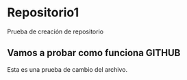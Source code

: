 # Repositorio1
Prueba de creación de repositorio

## Vamos a probar como funciona GITHUB
Esta es una prueba de cambio del archivo.
